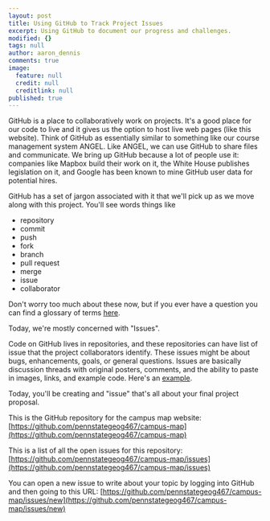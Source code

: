 ```yaml
---
layout: post
title: Using GitHub to Track Project Issues
excerpt: Using GitHub to document our progress and challenges.
modified: {}
tags: null
author: aaron_dennis
comments: true
image: 
  feature: null
  credit: null
  creditlink: null
published: true
---
```


GitHub is a place to collaboratively work on projects. It's a good place for our code to live and it gives us the option to host live web pages (like this website). Think of GitHub as essentially similar to something like our course management system ANGEL. Like ANGEL, we can use GitHub to share files and communicate. We bring up GitHub because a lot of people use it: companies like Mapbox build their work on it, the White House publishes legislation on it, and Google has been known to mine GitHub user data for potential hires.

GitHub has a set of jargon associated with it that we'll pick up as we move along with this project. You'll see words things like

- repository
- commit
- push
- fork
- branch
- pull request
- merge
- issue
- collaborator

Don't worry too much about these now, but if you ever have a question you can find a glossary of terms [here](https://help.github.com/articles/github-glossary/).

Today, we're mostly concerned with "Issues".

Code on GitHub lives in repositories, and these repositories can have list of issue that the project collaborators identify. These issues might be about bugs, enhancements, goals, or general questions. Issues are basically discussion threads with original posters, comments, and the ability to paste in images, links, and example code. Here's an [example](https://github.com/pennstategeog467/campus-map/issues/9).

Today, you'll be creating and "issue" that's all about your final project proposal.

This is the GitHub repository for the campus map website: [https://github.com/pennstategeog467/campus-map](https://github.com/pennstategeog467/campus-map)

This is a list of all the open issues for this repository: [https://github.com/pennstategeog467/campus-map/issues](https://github.com/pennstategeog467/campus-map/issues)

You can open a new issue to write about your topic by logging into GitHub and then going to this URL: [https://github.com/pennstategeog467/campus-map/issues/new](https://github.com/pennstategeog467/campus-map/issues/new)

